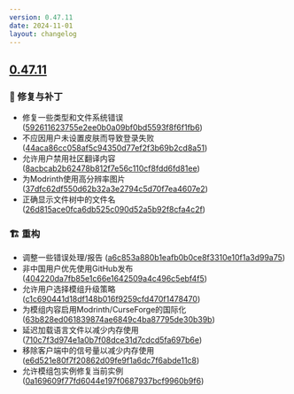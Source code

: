 ```yaml
---
version: 0.47.11
date: 2024-11-01
layout: changelog
---
```

## [0.47.11](#0.47.11)
### 🐛 修复与补丁

- 修复一些类型和文件系统错误 ([592611623755e2ee0b0a09bf0bd5593f8f6f1fb6](https://github.com/Voxelum/x-minecraft-launcher/commit/592611623755e2ee0b0a09bf0bd5593f8f6f1fb6))
- 不应因用户未设置皮肤而导致登录失败 ([44aca86cc058af5c94350d77ef2f3b69b2cd8a51](https://github.com/Voxelum/x-minecraft-launcher/commit/44aca86cc058af5c94350d77ef2f3b69b2cd8a51))
- 允许用户禁用社区翻译内容 ([8acbcab2b62478b812f7e56c110cf8fdd6fd81ee](https://github.com/Voxelum/x-minecraft-launcher/commit/8acbcab2b62478b812f7e56c110cf8fdd6fd81ee))
- 为Modrinth使用高分辨率图片 ([37dfc62df550d62b32a3e2794c5d70f7ea4607e2](https://github.com/Voxelum/x-minecraft-launcher/commit/37dfc62df550d62b32a3e2794c5d70f7ea4607e2))
- 正确显示文件树中的文件名 ([26d815ace0fca6db525c090d52a5b92f8cfa4c2f](https://github.com/Voxelum/x-minecraft-launcher/commit/26d815ace0fca6db525c090d52a5b92f8cfa4c2f))
### 🏗️ 重构

- 调整一些错误处理/报告 ([a6c853a880b1eafb0b0ce8f3310e10f1a3d99a75](https://github.com/Voxelum/x-minecraft-launcher/commit/a6c853a880b1eafb0b0ce8f3310e10f1a3d99a75))
- 非中国用户优先使用GitHub发布 ([404220da7fb85e1c66e1642509a4c496c5ebf4f5](https://github.com/Voxelum/x-minecraft-launcher/commit/404220da7fb85e1c66e1642509a4c496c5ebf4f5))
- 允许用户选择模组升级策略 ([c1c690441d18df148b016f9259cfd470f1478470](https://github.com/Voxelum/x-minecraft-launcher/commit/c1c690441d18df148b016f9259cfd470f1478470))
- 为模组内容启用Modrinth/CurseForge的国际化 ([63b828ed061839874ae6849c4ba87795de30b39b](https://github.com/Voxelum/x-minecraft-launcher/commit/63b828ed061839874ae6849c4ba87795de30b39b))
- 延迟加载语言文件以减少内存使用 ([710c7f3d974e1a0b7f08dce31d7cdcd5fa697b6e](https://github.com/Voxelum/x-minecraft-launcher/commit/710c7f3d974e1a0b7f08dce31d7cdcd5fa697b6e))
- 移除客户端中的信号量以减少内存使用 ([e6d521e80f7f20862d09fe9f1a6dc7f6abde11c8](https://github.com/Voxelum/x-minecraft-launcher/commit/e6d521e80f7f20862d09fe9f1a6dc7f6abde11c8))
- 允许模组包实例修复当前实例 ([0a169609f77fd6044e197f0687937bcf9960b9f6](https://github.com/Voxelum/x-minecraft-launcher/commit/0a169609f77fd6044e197f0687937bcf9960b9f6))